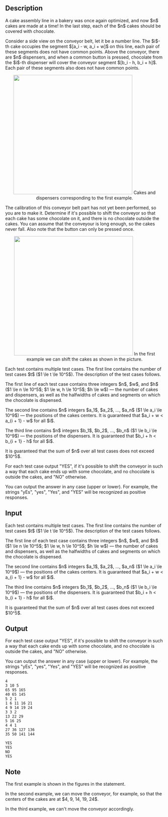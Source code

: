 ## Description

<div><p>A cake assembly line in a bakery was once again optimized, and now $n$ cakes are made at a time! In the last step, each of the $n$ cakes should be covered with chocolate.</p><p>Consider a side view on the conveyor belt, let it be a number line. The $i$-th cake occupies the segment $[a_i - w, a_i + w]$ on this line, each pair of these segments does not have common points. Above the conveyor, there are $n$ dispensers, and when a common button is pressed, chocolate from the $i$-th dispenser will cover the conveyor segment $[b_i - h, b_i + h]$. Each pair of these segments also does not have common points.</p><center> <img class="tex-graphics" src="file://vTBXgSOS.png" style="max-width: 100.0%;max-height: 100.0%;" width="378px"> <span class="tex-font-size-small">Cakes and dispensers corresponding to the first example.</span> </center><p>The calibration of this conveyor belt part has not yet been performed, so you are to make it. Determine if it's possible to shift the conveyor so that each cake has some chocolate on it, and there is no chocolate outside the cakes. You can assume that the conveyour is long enough, so the cakes never fall. Also note that the button can only be pressed once.</p><center> <img class="tex-graphics" src="file://gsvFQxwO.png" style="max-width: 100.0%;max-height: 100.0%;" width="378px"> <span class="tex-font-size-small">In the first example we can shift the cakes as shown in the picture.</span> </center></div><div class="input-specification"><p>Each test contains multiple test cases. The first line contains the number of test cases $t$ ($1 \le t \le 10^5$). The description of the test cases follows.</p><p>The first line of each test case contains three integers $n$, $w$, and $h$ ($1 \le n \le 10^5$; $1 \le w, h \le 10^5$; $h \le w$)&nbsp;— the number of cakes and dispensers, as well as the halfwidths of cakes and segments on which the chocolate is dispensed.</p><p>The second line contains $n$ integers $a_1$, $a_2$, ..., $a_n$ ($1 \le a_i \le 10^9$)&nbsp;— the positions of the cakes centers. It is guaranteed that $a_i + w &lt; a_{i + 1} - w$ for all $i$.</p><p>The third line contains $n$ integers $b_1$, $b_2$, ..., $b_n$ ($1 \le b_i \le 10^9$)&nbsp;— the positions of the dispensers. It is guaranteed that $b_i + h &lt; b_{i + 1} - h$ for all $i$.</p><p>It is guaranteed that the sum of $n$ over all test cases does not exceed $10^5$.</p></div><div class="output-specification"><p>For each test case output "<span class="tex-font-style-tt">YES</span>", if it's possible to shift the conveyor in such a way that each cake ends up with some chocolate, and no chocolate is outside the cakes, and "<span class="tex-font-style-tt">NO</span>" otherwise.</p><p>You can output the answer in any case (upper or lower). For example, the strings "<span class="tex-font-style-tt">yEs</span>", "<span class="tex-font-style-tt">yes</span>", "<span class="tex-font-style-tt">Yes</span>", and "<span class="tex-font-style-tt">YES</span>" will be recognized as positive responses.</p></div>

## Input

<p>Each test contains multiple test cases. The first line contains the number of test cases $t$ ($1 \le t \le 10^5$). The description of the test cases follows.</p><p>The first line of each test case contains three integers $n$, $w$, and $h$ ($1 \le n \le 10^5$; $1 \le w, h \le 10^5$; $h \le w$)&nbsp;— the number of cakes and dispensers, as well as the halfwidths of cakes and segments on which the chocolate is dispensed.</p><p>The second line contains $n$ integers $a_1$, $a_2$, ..., $a_n$ ($1 \le a_i \le 10^9$)&nbsp;— the positions of the cakes centers. It is guaranteed that $a_i + w &lt; a_{i + 1} - w$ for all $i$.</p><p>The third line contains $n$ integers $b_1$, $b_2$, ..., $b_n$ ($1 \le b_i \le 10^9$)&nbsp;— the positions of the dispensers. It is guaranteed that $b_i + h &lt; b_{i + 1} - h$ for all $i$.</p><p>It is guaranteed that the sum of $n$ over all test cases does not exceed $10^5$.</p>

## Output

<p>For each test case output "<span class="tex-font-style-tt">YES</span>", if it's possible to shift the conveyor in such a way that each cake ends up with some chocolate, and no chocolate is outside the cakes, and "<span class="tex-font-style-tt">NO</span>" otherwise.</p><p>You can output the answer in any case (upper or lower). For example, the strings "<span class="tex-font-style-tt">yEs</span>", "<span class="tex-font-style-tt">yes</span>", "<span class="tex-font-style-tt">Yes</span>", and "<span class="tex-font-style-tt">YES</span>" will be recognized as positive responses.</p>





```input1|2,3,4,8,9,10
4
3 10 5
65 95 165
40 65 145
5 2 1
1 6 11 16 21
4 9 14 19 24
3 3 2
13 22 29
5 16 25
4 4 1
27 36 127 136
35 50 141 144
```




```output1
YES
YES
NO
YES
```



## Note

<p>The first example is shown in the figures in the statement.</p><p>In the second example, we can move the conveyor, for example, so that the centers of the cakes are at $4, 9, 14, 19, 24$.</p><p>In the third example, we can't move the conveyor accordingly.</p>

